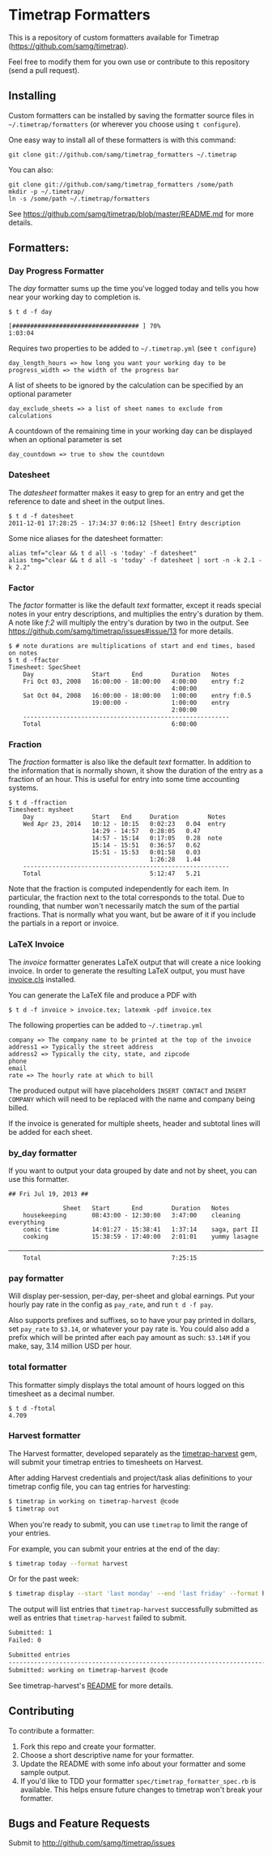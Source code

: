 Timetrap Formatters
===================

This is a repository of custom formatters available for Timetrap
(https://github.com/samg/timetrap).

Feel free to modify them for you own use or contribute to this repository (send
a pull request).

## Installing

Custom formatters can be installed by saving the formatter source files in
`~/.timetrap/formatters` (or wherever you choose using `t configure`).

One easy way to install all of these formatters is with this command:

    git clone git://github.com/samg/timetrap_formatters ~/.timetrap

You can also:

    git clone git://github.com/samg/timetrap_formatters /some/path
    mkdir -p ~/.timetrap/
    ln -s /some/path ~/.timetrap/formatters

See https://github.com/samg/timetrap/blob/master/README.md for more details.

## Formatters:

### Day Progress Formatter

The *day* formatter sums up the time you've logged today and
tells you how near your working day to completion is.

    $ t d -f day

    [################################### ] 70%
    1:03:04

Requires two properties to be added to `~/.timetrap.yml` (see `t configure`)

    day_length_hours => how long you want your working day to be
    progress_width => the width of the progress bar

A list of sheets to be ignored by the calculation can be specified by an optional
parameter

    day_exclude_sheets => a list of sheet names to exclude from calculations

A countdown of the remaining time in your working day can be displayed when an
optional parameter is set

    day_countdown => true to show the countdown


### Datesheet

The *datesheet* formatter makes it easy to grep for an entry and get the
reference to date and sheet in the output lines.

    $ t d -f datesheet
    2011-12-01 17:28:25 - 17:34:37 0:06:12 [Sheet] Entry description

Some nice aliases for the datesheet formatter:

    alias tmf="clear && t d all -s 'today' -f datesheet"
    alias tmg="clear && t d all -s 'today' -f datesheet | sort -n -k 2.1 -k 2.2"

### Factor

The *factor* formatter is like the default *text* formatter, except it reads special
notes in your entry descriptions, and multiplies the entry's duration by them.
A note like *f:2* will multiply the entry's duration by two in the output.
See https://github.com/samg/timetrap/issues#issue/13 for more details.

    $ # note durations are multiplications of start and end times, based on notes
    $ t d -ffactor
    Timesheet: SpecSheet
        Day                Start      End        Duration   Notes
        Fri Oct 03, 2008   16:00:00 - 18:00:00   4:00:00    entry f:2
                                                 4:00:00
        Sat Oct 04, 2008   16:00:00 - 18:00:00   1:00:00    entry f:0.5
                           19:00:00 -            1:00:00    entry
                                                 2:00:00
        ---------------------------------------------------------
        Total                                    6:00:00

### Fraction

The *fraction* formatter is also like the default *text* formatter. In addition
to the information that is normally shown, it show the duration of the entry as
a fraction of an hour. This is useful for entry into some time accounting
systems.

    $ t d -ffraction
    Timesheet: mysheet
        Day                Start   End     Duration        Notes
        Wed Apr 23, 2014   10:12 - 10:15   0:02:23   0.04  entry
                           14:29 - 14:57   0:28:05   0.47
                           14:57 - 15:14   0:17:05   0.28  note
                           15:14 - 15:51   0:36:57   0.62
                           15:51 - 15:53   0:01:58   0.03
                                           1:26:28   1.44
        ---------------------------------------------------------
        Total                              5:12:47   5.21

Note that the fraction is computed independently for each item. In particular, the
fraction next to the total corresponds to the total. Due to rounding, that number
won't necessarily match the sum of the partial fractions. That is normally what you
want, but be aware of it if you include the partials in a report or invoice.

### LaTeX Invoice
The *invoice* formatter generates LaTeX output that will create a nice looking
invoice.  In order to generate the resulting LaTeX output, you must have
[invoice.cls](https://github.com/treyhunner/invoices) installed.

You can generate the LaTeX file and produce a PDF with

    $ t d -f invoice > invoice.tex; latexmk -pdf invoice.tex

The following properties can be added to `~/.timetrap.yml`

    company => The company name to be printed at the top of the invoice
    address1 => Typically the street address
    address2 => Typically the city, state, and zipcode
    phone
    email
    rate => The hourly rate at which to bill

The produced output will have placeholders `INSERT CONTACT` and `INSERT
COMPANY` which will need to be replaced with the name and company being billed.

If the invoice is generated for multiple sheets, header and subtotal lines will
be added for each sheet.

### by_day formatter

If you want to output your data grouped by date and not by sheet, you can use
this formatter.

    ## Fri Jul 19, 2013 ##

                   Sheet   Start      End        Duration   Notes
        housekeeping       08:43:00 - 12:30:00   3:47:00    cleaning everything
        comic time         14:01:27 - 15:38:41   1:37:14    saga, part II
        cooking            15:38:59 - 17:40:00   2:01:01    yummy lasagne
        ───────────────────────────────────────────────────────────────────────────────────────────────
        Total                                    7:25:15


### pay formatter

Will display per-session, per-day, per-sheet and global earnings. Put your
hourly pay rate in the config as `pay_rate`, and run `t d -f pay`.

Also supports prefixes and suffixes, so to have your pay printed in dollars, set
`pay_rate` to `$3.14`, or whatever your pay rate is. You could also add a prefix
which will be printed after each pay amount as such: `$3.14M` if you make, say,
3.14 million USD per hour.

### total formatter

This formatter simply displays the total amount of hours logged on this
timesheet as a decimal number.

```
$ t d -ftotal
4.709
```

### Harvest formatter

The Harvest formatter, developed separately as the [timetrap-harvest][timetrap-harvest] gem, will
submit your timetrap entries to timesheets on Harvest.

After adding Harvest credentials and project/task alias definitions to your
timetrap config file, you can tag entries for harvesting:

```bash
$ timetrap in working on timetrap-harvest @code
$ timetrap out
```

When you're ready to submit, you can use `timetrap` to limit the range of your
entries.

For example, you can submit your entries at the end of the day:

```bash
$ timetrap today --format harvest
```

Or for the past week:

```bash
$ timetrap display --start 'last monday' --end 'last friday' --format harvest
```

The output will list entries that `timetrap-harvest` successfully submitted as
well as entries that `timetrap-harvest` failed to submit.

```bash
Submitted: 1
Failed: 0

Submitted entries
--------------------------------------------------------------------------------
Submitted: working on timetrap-harvest @code
```

See timetrap-harvest's [README](timetrap-harvest) for more details.

## Contributing

To contribute a formatter:

1. Fork this repo and create your formatter.
2. Choose a short descriptive name for your formatter.
3. Update the README with some info about your formatter and some sample output.
4. If you'd like to TDD your formatter `spec/timetrap_formatter_spec.rb` is available.
   This helps ensure future changes to timetrap won't break your formatter.

Bugs and Feature Requests
--------
Submit to http://github.com/samg/timetrap/issues

[timetrap-harvest]: https://github.com/dblandin/timetrap-harvest
